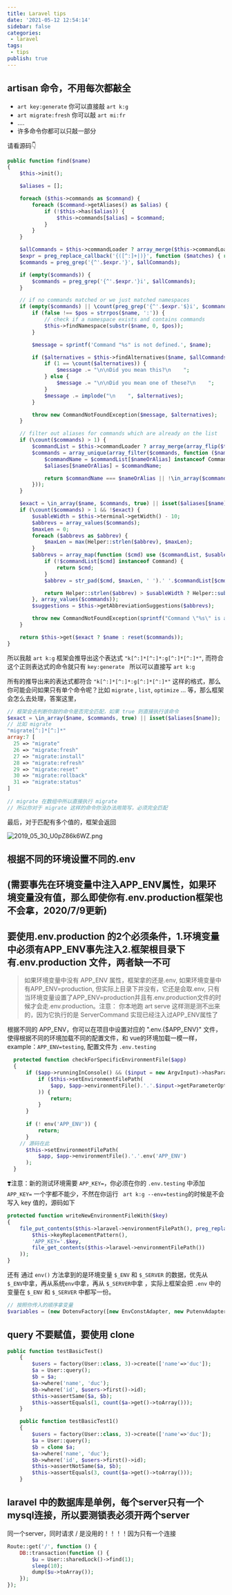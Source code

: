```yaml
---
title: Laravel tips
date: '2021-05-12 12:54:14'
sidebar: false
categories:
 - laravel
tags:
 - tips
publish: true
---
```



## artisan 命令，不用每次都敲全

- `art key:generate`  你可以直接敲 `art k:g`
- `art migrate:fresh`  你可以敲 `art mi:fr`
- …. 
- 许多命令你都可以只敲一部分

请看源码👇

```php
public function find($name)
{
    $this->init();

    $aliases = [];

    foreach ($this->commands as $command) {
        foreach ($command->getAliases() as $alias) {
            if (!$this->has($alias)) {
                $this->commands[$alias] = $command;
            }
        }
    }

    $allCommands = $this->commandLoader ? array_merge($this->commandLoader->getNames(), array_keys($this->commands)) : array_keys($this->commands);
    $expr = preg_replace_callback('{([^:]+|)}', function ($matches) { return preg_quote($matches[1]).'[^:]*'; }, $name);
    $commands = preg_grep('{^'.$expr.'}', $allCommands);

    if (empty($commands)) {
        $commands = preg_grep('{^'.$expr.'}i', $allCommands);
    }

    // if no commands matched or we just matched namespaces
    if (empty($commands) || \count(preg_grep('{^'.$expr.'$}i', $commands)) < 1) {
        if (false !== $pos = strrpos($name, ':')) {
            // check if a namespace exists and contains commands
            $this->findNamespace(substr($name, 0, $pos));
        }

        $message = sprintf('Command "%s" is not defined.', $name);

        if ($alternatives = $this->findAlternatives($name, $allCommands)) {
            if (1 == \count($alternatives)) {
                $message .= "\n\nDid you mean this?\n    ";
            } else {
                $message .= "\n\nDid you mean one of these?\n    ";
            }
            $message .= implode("\n    ", $alternatives);
        }

        throw new CommandNotFoundException($message, $alternatives);
    }

    // filter out aliases for commands which are already on the list
    if (\count($commands) > 1) {
        $commandList = $this->commandLoader ? array_merge(array_flip($this->commandLoader->getNames()), $this->commands) : $this->commands;
        $commands = array_unique(array_filter($commands, function ($nameOrAlias) use ($commandList, $commands, &$aliases) {
            $commandName = $commandList[$nameOrAlias] instanceof Command ? $commandList[$nameOrAlias]->getName() : $nameOrAlias;
            $aliases[$nameOrAlias] = $commandName;

            return $commandName === $nameOrAlias || !\in_array($commandName, $commands);
        }));
    }

    $exact = \in_array($name, $commands, true) || isset($aliases[$name]);
    if (\count($commands) > 1 && !$exact) {
        $usableWidth = $this->terminal->getWidth() - 10;
        $abbrevs = array_values($commands);
        $maxLen = 0;
        foreach ($abbrevs as $abbrev) {
            $maxLen = max(Helper::strlen($abbrev), $maxLen);
        }
        $abbrevs = array_map(function ($cmd) use ($commandList, $usableWidth, $maxLen) {
            if (!$commandList[$cmd] instanceof Command) {
                return $cmd;
            }
            $abbrev = str_pad($cmd, $maxLen, ' ').' '.$commandList[$cmd]->getDescription();

            return Helper::strlen($abbrev) > $usableWidth ? Helper::substr($abbrev, 0, $usableWidth - 3).'...' : $abbrev;
        }, array_values($commands));
        $suggestions = $this->getAbbreviationSuggestions($abbrevs);

        throw new CommandNotFoundException(sprintf("Command \"%s\" is ambiguous.\nDid you mean one of these?\n%s", $name, $suggestions), array_values($commands));
    }

    return $this->get($exact ? $name : reset($commands));
}
```

所以我敲 `art k:g` 框架会推导出这个表达式 `"k[^:]*[^:]*:g[^:]*[^:]*"`, 而符合这个正则表达式的命令就只有 `key:generate ` 所以可以直接写 `art k:g`

所有的推导出来的表达式都符合 `"k[^:]*[^:]*:g[^:]*[^:]*"` 这样的格式，那么你可能会问如果只有单个命令呢？比如 `migrate` , `list`, `optimize` … 等，那么框架会怎么去处理，答案这里，

```php
// 框架会去判断你敲的命令是否完全匹配，如果 true 则直接执行该命令
$exact = \in_array($name, $commands, true) || isset($aliases[$name]);
// 比如 migrate
"migrate[^:]*[^:]*"
array:7 [
  25 => "migrate"
  26 => "migrate:fresh"
  27 => "migrate:install"
  28 => "migrate:refresh"
  29 => "migrate:reset"
  30 => "migrate:rollback"
  31 => "migrate:status"
]
    
// migrate 在数组中所以直接执行 migrate
// 所以你对于 migrate 这样的命令你没办法用简写，必须完全匹配
```

最后，对于匹配有多个值的，框架会返回

![2019_05_30_U0pZ86k6WZ.png](../images/2019_05_30_U0pZ86k6WZ.png)



## 根据不同的环境设置不同的.env
## (需要事先在环境变量中注入APP_ENV属性，如果环境变量没有值，那么即使你有.env.production框架也不会拿，2020/7/9更新)
## 要使用.env.production 的2个必须条件，1.环境变量中必须有APP_ENV事先注入2.框架根目录下有.env.production 文件，两者缺一不可
> 如果环境变量中没有 APP_ENV 属性，框架拿的还是.env, 如果环境变量中有APP_ENV=production, 但实际上目录下并没有，它还是会取.env, 只有当环境变量设置了APP_ENV=production并且有.env.production文件的时候才会走.env.production。注意： 你本地跑 art serve 这样测是测不出来的，因为它执行的是 ServerCommand 实现已经注入过APP_ENV属性了

根据不同的 APP_ENV，你可以在项目中设置对应的 ".env.{$APP_ENV}" 文件，使得根据不同的环境加载不同的配置文件，和 vue的环境加载一模一样，example：`APP_ENV=testing`, 配置文件为 `.env.testing`

```php
  protected function checkForSpecificEnvironmentFile($app)
  {
      if ($app->runningInConsole() && ($input = new ArgvInput)->hasParameterOption('--env')) {
          if ($this->setEnvironmentFilePath(
              $app, $app->environmentFile().'.'.$input->getParameterOption('--env')
          )) {
              return;
          }
      }
  
      if (! env('APP_ENV')) {
          return;
      }
  	// 源码在此
      $this->setEnvironmentFilePath(
          $app, $app->environmentFile().'.'.env('APP_ENV')
      );
  }
```

❣️注意：新的测试环境需要 `APP_KEY=`，你必须在你的 `.env.testing` 中添加 `APP_KEY=` 一个字都不能少，不然在你运行 ` art k:g --env=testing`的时候是不会写入 key 值的，源码如下

  ```php
  protected function writeNewEnvironmentFileWith($key)
  {
      file_put_contents($this->laravel->environmentFilePath(), preg_replace(
          $this->keyReplacementPattern(),
          'APP_KEY='.$key,
          file_get_contents($this->laravel->environmentFilePath())
      ));
  }
  ```

 还有 通过 `env()` 方法拿到的是环境变量 `$_ENV` 和 `$_SERVER` 的数据，优先从 `$_ENV`中拿，再从系统`env`中拿，再从 `$_SERVER`中拿 ，实际上框架会把 `.env` 中的变量在 `$_ENV` 和 `$_SERVER` 中都写一份。

```php
// 按照你传入的顺序拿变量
$variables = (new DotenvFactory([new EnvConstAdapter, new PutenvAdapter, new ServerConstAdapter]))->createImmutable();

```


## query 不要赋值，要使用 clone
```php
public function testBasicTest()
    {
        $users = factory(User::class, 3)->create(['name'=>'duc']);
        $a = User::query();
        $b = $a;
        $a->where('name', 'duc');
        $b->where('id', $users->first()->id);
        $this->assertSame($a, $b);
        $this->assertEquals(1, count($a->get()->toArray()));
    }

    public function testBasicTest1()
    {
        $users = factory(User::class, 3)->create(['name'=>'duc']);
        $a = User::query();
        $b = clone $a;
        $a->where('name', 'duc');
        $b->where('id', $users->first()->id);
        $this->assertNotSame($a, $b);
        $this->assertEquals(3, count($a->get()->toArray()));
    }
```

## laravel 中的数据库是单例，每个server只有一个mysql连接，所以要测锁表必须开两个server

同一个server，同时请求 / 是没用的！！！！因为只有一个连接
```php
Route::get('/', function () {
    DB::transaction(function () {
        $u = User::sharedLock()->find(1);
        sleep(10);
        dump($u->toArray());
    });
});
```
